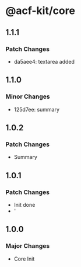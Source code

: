 # @acf-kit/core

## 1.1.1

### Patch Changes

- da5aee4: textarea added

## 1.1.0

### Minor Changes

- 125d7ee: summary

## 1.0.2

### Patch Changes

- Summary

## 1.0.1

### Patch Changes

- Init done
- '

## 1.0.0

### Major Changes

- Core Init
